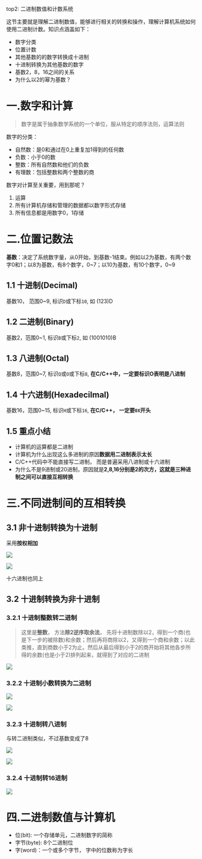 top2: 二进制数值和计数系统

这节主要就是理解二进制数值，能够进行相关的转换和操作，理解计算机系统如何使用二进制计数。知识点涵盖如下：

- 数字分类
- 位置计数
- 其他基数的的数字转换成十进制
- 十进制转换为其他基数的数字
- 基数2，8，16之间的关系
- 为什么以2的幂为基数？

# 一.数字和计算
>数字是属于抽象数学系统的一个单位，服从特定的顺序法则，运算法则

数字的分类：

- 自然数：是0和通过在0上重复加1得到的任何数
- 负数：小于0的数
- 整数：所有自然数和他们的负数
- 有理数：包括整数和两个整数的商

数字对计算至关重要，用到那呢？

1. 运算
2. 所有计算机存储和管理的数据都以数字形式存储
3. 所有信息都是用数字0，1存储

# 二.位置记数法
**基数**：决定了系统数字量，从0开始，到基数-1结束。例如以2为基数，有两个数字0和1；以8为基数，有8个数字，0~7；以10为基数，有10个数字，0~9

## 1.1 十进制(Decimal)
基数10， 范围0~9, 标识`D`或下标`10`, 如 (123)D

## 1.2 二进制(Binary)
基数2，范围0~1, 标识`B`或下标`2`, 如 (1001010)B

## 1.3 八进制(Octal)
基数8，范围0~7, 标识`Q`或`O`或下标`8`, **在C/C++中，一定要标识O表明是八进制**

## 1.4 十六进制(Hexadecilmal)
基数16，范围0~15, 标识`H`或下标`16`, **在C/C++， 一定要`0X`开头**

## 1.5 重点小结

- 计算机的运算都是二进制
- 计算机为什么出现这么多进制的原因**数据用二进制表示太长**
- C/C++代码中不能直接写二进制， 而是普遍采用八进制或十六进制
- 为什么不是9进制或20进制，原因就是**2,8,16分别是2的次方，这就是三种进制之间可以直接互相转换**

# 三.不同进制间的互相转换
## 3.1 非十进制转换为十进制
采用**按权相加**

![](https://raw.githubusercontent.com/BeginMan/BookNotes/master/CS/media/cs3.png)

![](https://raw.githubusercontent.com/BeginMan/BookNotes/master/CS/media/cs4.png)

十六进制也同上

## 3.2 十进制转换为非十进制

### 3.2.1 十进制整数转二进制

>这里是**整数**， 方法**除2逆序取余法**， 先将十进制数除以2，得到一个商(也是下一步的被除数)和余数；然后再将商除以2，又得到一个商和余数；以此类推，直到商数小于2为止。然后从最后得到小于2的商开始将其他各步所得的余数(也是小于2)排列起来，就得到了对应的二进制

![](https://raw.githubusercontent.com/BeginMan/BookNotes/master/CS/media/cs5.png)

### 3.2.2 十进制小数转换为二进制

![](https://raw.githubusercontent.com/BeginMan/BookNotes/master/CS/media/cs6.png)

![](https://raw.githubusercontent.com/BeginMan/BookNotes/master/CS/media/cs7.png)

### 3.2.3 十进制转八进制
与转二进制类似，不过基数变成了8

![](https://raw.githubusercontent.com/BeginMan/BookNotes/master/CS/media/cs8.png)

![](https://raw.githubusercontent.com/BeginMan/BookNotes/master/CS/media/cs9.png)

### 3.2.4 十进制转16进制

![](https://raw.githubusercontent.com/BeginMan/BookNotes/master/CS/media/cs10.png)

# 四.二进制数值与计算机

- 位(bit): 一个存储单元，二进制数字的简称
- 字节(byte): 8个二进制位
- 字(word)：一个或多个字节， 字中的位数称为字长



